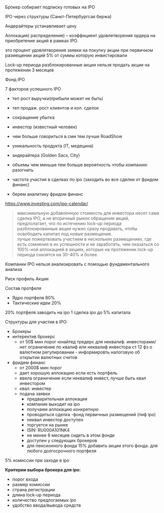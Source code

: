 
Брокер собирает подписку готовых на IPO

IPO через структуры (Санкт-Петербургсая биржа)

Андерайтеры
    устанавливает цену


Аллокация( распределение) – коэффициент удовлетворения ордера на приобретение акций в рамках IPO.

это процент удовлетворения заявки на покупку акции при первичном размещении акций
5% от суммы которую инвистировали


Lock-up периода разблокированные акции
 нельзя продать акции на протяжении 3 месяцев

Фонд IPO

7 факторов успешного IPO

- теп рост выручки(прибыли может не быть)
- теп продаж. рост клиентов и кол. сделок
- сокращение убытка
- инвестор (известный человек)
- чем больше говориться в сми тем лучше RoadShow
- уникальность продукта (IT, медецина)
- андерайтера (Golden Sacs, City)
- объемы чем меньше тем больше вероятность чтобы компанию разогнать

- частота участия в сделках по ipo (заходить во все сделки от фридом финанс)

- берем аналитику фридом финанс

https://www.investing.com/ipo-calendar/


>максимальную добавленную стоимость для инвестора несет сама сделка IPO, а не вторичный рынок обращения акций, предполагает, что по истечению lock-up периода разблокированные акции нужно сразу продавать, чтобы освободить капитал под новые размещения.  
> лучше пожертвовать участием в нескольких размещениях, где есть сомнения в их успешности и не заработать, чем оказаться со 100%-ной аллокацией в акциях, которые на протяжении lock-up периода снизятся на 30-40% и более.


Компании IPO нельзя анализировать с помощью фундаментального анализа

Риск профиль
    Акции

Состав протфеля
- Ядро портфеля 80% 
- Тактические идеи 20%

20% портфеля заводить на ipo
1 сделка ipo до 5% капитала

Структуры для участия в IPO:

- Брокеры
- интеректив брокерс
    - от 50$ мин порог
    юнайтед тредерс для неквалиф. инвесторами/ нет ограничение по квалиф или неквалиф инвестора
    ст 12 фз о валютном регулировании - информировть налоговую об открытии валютных счетов
- фридем финанс
    - от 2000$ мин порог
    - дает хорошую аллокацию если есть портфель
    - ввела ограничение если неквалиф инвест, лучше быть квал инвестором
    - квал. инвестер
     - подача заявки
        - предварительная аллокация
        - компания выходит на ipo 
        - получаем аллокацию конкретную
        - проводиться сделка
    -фонд первичных размещений (пиф ipo)
        - неквал инвестор доступен
        - торгуется на рынке 
        - ISIN: RU000A101NK4
        - не менее 6 месяцев сидеть в этом фонде
        - доступен у следующих брокеров
        - для пенсионного фонда 15% добавить акции этого фонда. для любого долгосрочного портфеля

5% комиссии при заходе в ipo


**Критерии выбора брокера для ipo:**
- порог входа
- размер комиссии
- страна регистрации
- длина lock-up периода
- количество предлогаемых ipo
- удобство ввода/вывода средств 